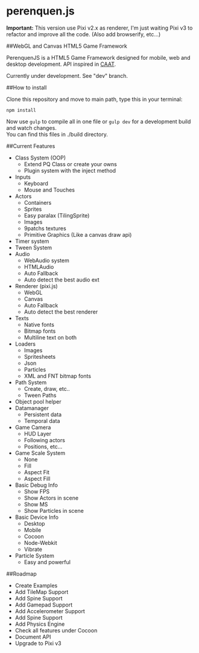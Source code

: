 perenquen.js
===========

__Important:__ This version use Pixi v2.x as renderer, I'm just waiting Pixi v3 to refactor and improve all the code. (Also add browserify, etc...)

##WebGL and Canvas HTML5 Game Framework

PerenquenJS is a HTML5 Game Framework designed for mobile, web and desktop development. API inspired in [CAAT](https://github.com/hyperandroid/caat).

Currently under development. See "dev" branch.

##How to install

Clone this repository and move to main path, type this in your terminal:

    npm install

Now use `gulp` to compile all in one file or `gulp dev` for a development build and watch changes.  
You can find this files in ./build directory.

##Current Features

- Class System (OOP)
    - Extend PQ Class or create your owns
    - Plugin system with the inject method
- Inputs
    - Keyboard
    - Mouse and Touches
- Actors
    - Containers
    - Sprites
    - Easy paralax (TilingSprite)
    - Images
    - 9patchs textures
    - Primitive Graphics (Like a canvas draw api)
- Timer system
- Tween System
- Audio
    - WebAudio system
    - HTMLAudio
    - Auto Fallback
    - Auto detect the best audio ext
- Renderer (pixi.js)
    - WebGL
    - Canvas
    - Auto Fallback
    - Auto detect the best renderer
- Texts
    - Native fonts
    - Bitmap fonts
    - Multiline text on both
- Loaders
    - Images
    - Spritesheets
    - Json
    - Particles
    - XML and FNT bitmap fonts
- Path System
    - Create, draw, etc..
    - Tween Paths
- Object pool helper
- Datamanager
    - Persistent data
    - Temporal data
- Game Camera
    - HUD Layer
    - Following actors
    - Positions, etc...
- Game Scale System
    - None
    - Fill
    - Aspect Fit
    - Aspect Fill
- Basic Debug Info
    - Show FPS
    - Show Actors in scene
    - Show MS
    - Show Particles in scene
- Basic Device Info
    - Desktop
    - Mobile
    - Cocoon
    - Node-Webkit
    - Vibrate
- Particle System
    - Easy and powerful

##Roadmap

- Create Examples
- Add TileMap Support
- Add Spine Support
- Add Gamepad Support
- Add Accelerometer Support
- Add Spine Support
- Add Physics Engine
- Check all features under Cocoon
- Document API
- Upgrade to Pixi v3